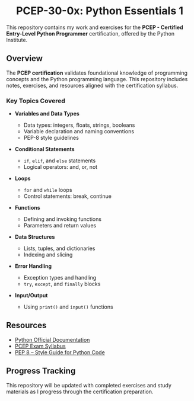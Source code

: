 <h1 align="center"> PCEP-30-0x: Python Essentials 1 </h1>

This repository contains my work and exercises for the **PCEP - Certified Entry-Level Python Programmer** certification, offered by the Python Institute.

## Overview

The **PCEP certification** validates foundational knowledge of programming concepts and the Python programming language. This repository includes notes, exercises, and resources aligned with the certification syllabus.

### Key Topics Covered

- **Variables and Data Types**
  - Data types: integers, floats, strings, booleans
  - Variable declaration and naming conventions
  - PEP-8 style guidelines

- **Conditional Statements**
  - `if`, `elif`, and `else` statements
  - Logical operators: and, or, not

- **Loops**
  - `for` and `while` loops
  - Control statements: break, continue

- **Functions**
  - Defining and invoking functions
  - Parameters and return values

- **Data Structures**
  - Lists, tuples, and dictionaries
  - Indexing and slicing

- **Error Handling**
  - Exception types and handling
  - `try`, `except`, and `finally` blocks

- **Input/Output**
  - Using `print()` and `input()` functions

## Resources

- [Python Official Documentation](https://docs.python.org/3/)
- [PCEP Exam Syllabus](https://pythoninstitute.org/certification/pcep-python-certification/)
- [PEP 8 – Style Guide for Python Code](https://www.python.org/dev/peps/pep-0008/)

## Progress Tracking

This repository will be updated with completed exercises and study materials as I progress through the certification preparation.
